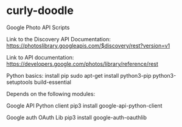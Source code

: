 # curly-doodle
Google Photo API Scripts


Link to the Discovery API Documentation:
  https://photoslibrary.googleapis.com/$discovery/rest?version=v1
  
Link to API documentation:
  https://developers.google.com/photos/library/reference/rest


Python basics: 
install pip
  sudo apt-get install python3-pip python3-setuptools build-essential

Depends on the following modules: 

Google API Python client
  pip3 install google-api-python-client
  
Google auth OAuth Lib
  pip3 install google-auth-oauthlib
